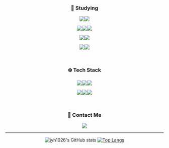 <div align="center">

### 🩵 Studying
<img src="https://img.shields.io/badge/Node.js-339933?style=for-the-badge&logo=ts&logoColor=white"><img src="https://img.shields.io/badge/Express-000000?style=for-the-badge&logo=Express&logoColor=white">
  
<img src="https://img.shields.io/badge/html5-E34F26?style=for-the-badge&logo=html5&logoColor=white"><img src="https://img.shields.io/badge/css-1572B6?style=for-the-badge&logo=css3&logoColor=white"><img src="https://img.shields.io/badge/react-61DAFB?style=for-the-badge&logo=react&logoColor=black">
  

<img src="https://img.shields.io/badge/JavaScript-F7DF1E?style=for-the-badge&logo=JavaScript&logoColor=white"><img src="https://img.shields.io/badge/TypeScript-3178C6?style=for-the-badge&logo=TypeScript&logoColor=white">

<img src="https://img.shields.io/badge/MySQL-4479A1?style=for-the-badge&logo=MySQL&logoColor=white"><img src="https://img.shields.io/badge/PostgreSQL-4169E1?style=for-the-badge&logo=PostgreSQL&logoColor=white">

<br>

 ### ❄️ Tech Stack

<img src="https://img.shields.io/badge/Git-F05032?style=for-the-badge&logo=Git&logoColor=white"><img src="https://img.shields.io/badge/GitHub-181717?style=for-the-badge&logo=GitHub&logoColor=white"><img src="https://img.shields.io/badge/Visual Studio Code-007ACC?style=for-the-badge&logo=Visual Studio Code&logoColor=white">

<img src="https://img.shields.io/badge/Slack-4A154B?style=for-the-badge&logo=Slack&logoColor=white"><img src="https://img.shields.io/badge/Trello-0052CC?style=for-the-badge&logo=Trello&logoColor=white"><img src="https://img.shields.io/badge/Figma-F24E1E?style=for-the-badge&logo=Figma&logoColor=white">

 <br>

### 💙 Contact Me
<a href="https://velog.io/@jyh1026"><img src="https://img.shields.io/badge/Velog-20C997?style=for-the-badge&logo=Velog&logoColor=white"/></a>
  
<!-- <a href="[https://velog.io/@yeyun_ny](https://www.linkedin.com/in/ye-yun-sim-74b631235/)"><img src="https://img.shields.io/badge/LinkedIn-0A66C2?style=for-the-badge&logo=LinkedIn&logoColor=white"/></a><a><img src="https://img.shields.io/badge/Gmail-EA4335?style=for-the-badge&logo=Gmail&logoColor=white"/></a>
   -->
-----
![jyh1026's GitHub stats](https://github-readme-stats.vercel.app/api?username=2610&show_icons=true)
[![Top Langs](https://github-readme-stats.vercel.app/api/top-langs/?username=jyh2610&layout=compact)](https://github.com/jyh2610/github-readme-stats)
</div>
<!--
**yeyunny/yeyunny** is a ✨ _special_ ✨ repository because its `README.md` (this file) appears on your GitHub profile.

Here are some ideas to get you started:

- 🔭 I’m currently working on ...
- 🌱 I’m currently learning ...
- 👯 I’m looking to collaborate on ...
- 🤔 I’m looking for help with ...
- 💬 Ask me about ...
- 📫 How to reach me: ...
- 😄 Pronouns: ...
- ⚡ Fun fact: ...
-->
